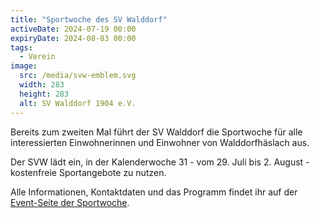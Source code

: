 ```yaml
---
title: "Sportwoche des SV Walddorf"
activeDate: 2024-07-19 00:00
expiryDate: 2024-08-03 00:00
tags:
  - Verein
image:
  src: /media/svw-emblem.svg
  width: 283
  height: 283
  alt: SV Walddorf 1904 e.V.
---
```

Bereits zum zweiten Mal führt der SV Walddorf die Sportwoche für alle interessierten Einwohnerinnen und Einwohner von Walddorfhäslach aus.

Der SVW lädt ein, in der Kalenderwoche 31 - vom 29. Juli bis 2. August - kostenfreie Sportangebote zu nutzen.

Alle Informationen, Kontaktdaten und das Programm findet ihr auf der [Event-Seite der Sportwoche](/event/2024-07-19-sportwoche).
